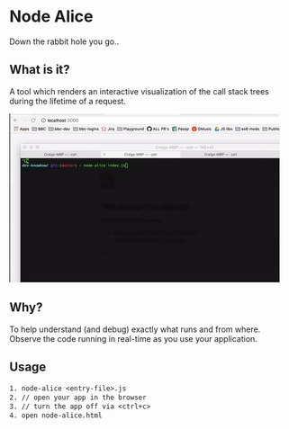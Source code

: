 # Node Alice
Down the rabbit hole you go..

## What is it?

A tool which renders an interactive visualization of the call stack trees during the lifetime of a request.

![alt tag](/example-usage.gif)

## Why?
To help understand (and debug) exactly what runs and from where.
Observe the code running in real-time as you use your application.

## Usage
    1. node-alice <entry-file>.js
    2. // open your app in the browser
    3. // turn the app off via <ctrl+c>
    4. open node-alice.html
